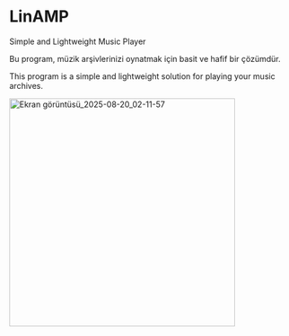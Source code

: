 # LinAMP
Simple and Lightweight Music Player

Bu program, müzik arşivlerinizi oynatmak için basit ve hafif bir çözümdür.

This program is a simple and lightweight solution for playing your music archives.

<img width="402" height="406" alt="Ekran görüntüsü_2025-08-20_02-11-57" src="https://github.com/user-attachments/assets/1d7db96e-0574-443b-aaec-7f1d789c0a65" />
